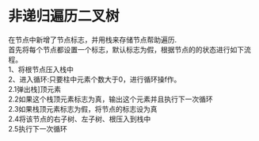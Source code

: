 #  非递归遍历二叉树

在节点中新增了节点标志，并用栈来存储节点帮助遍历.  
首先将每个节点都设置一个标志，默认标志为假，根据节点的的状态进行如下流程。  
1、将根节点压入栈中  
2、进入循环:只要柱中元素个数大于0，进行循环操f作。  
2.1弹出栈]顶元素  
2.2如果这个栈顶元素标志为真，输出这个元素并且执行下一次循环  
2.3如果栈顶元素标志为假，将节点的标志设为真  
2.4将该节点的右子树、左子树、根压入到栈中  
2.5执行下一次循环
